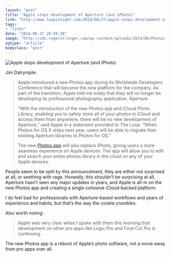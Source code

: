```yaml
---
layout: "post"
title: "Apple stops development of Aperture (and iPhoto)"
link: "http://www.loopinsight.com/2014/06/27/apple-stops-development-of-aperture/"
tags: 
- "links"
date: "2014-06-27 20:59:38"
image: "http://cdn.rogerstringer.com/wp-content/uploads/2014/06/PhotosforOSX2.jpg"
ogtype: "article"
bodyclass: "post"
---
```


![Apple stops development of Aperture (and iPhoto)](http://cdn.rogerstringer.com/wp-content/uploads/2014/06/PhotosforOSX2.jpg "Apple stops development of Aperture (and iPhoto)")

Jim Dalrymple:

> Apple introduced a new Photos app during its Worldwide Developers Conference that will become the new platform for the company. As part of the transition, Apple told me today that they will no longer be developing its professional photography application, Aperture.
> 
>  “With the introduction of the new Photos app and iCloud Photo Library, enabling you to safely store all of your photos in iCloud and access them from anywhere, there will be no new development of Aperture,” said Apple in a statement provided to The Loop. “When Photos for OS X ships next year, users will be able to migrate their existing Aperture libraries to Photos for OS.”
> 
>  The new [Photos app](http://www.apple.com/ios/ios8/photos/) will also replace iPhoto, giving users a more seamless experience on Apple devices. The app will allow you to edit and search your entire photos library in the cloud on any of your Apple devices.

People seem to be split by this announcement, they are either not surprised at all, or seething with rage. Honestly, this shouldn’t be surprising at all, Aperture hasn’t seen any major updates in years, and Apple is all-in on the new Photos app and creating a single cohesive iCloud-backed platform.

I do feel bad for professionals with Aperture-based workflows and years of experience and habits, but that’s the way the cookie crumbles.

Also worth noting:

> Apple was very clear when I spoke with them this morning that development on other pro apps like Logic Pro and Final Cut Pro is continuing.

The new Photos app is a reboot of Apple’s photo software, not a move away from pro apps over all.